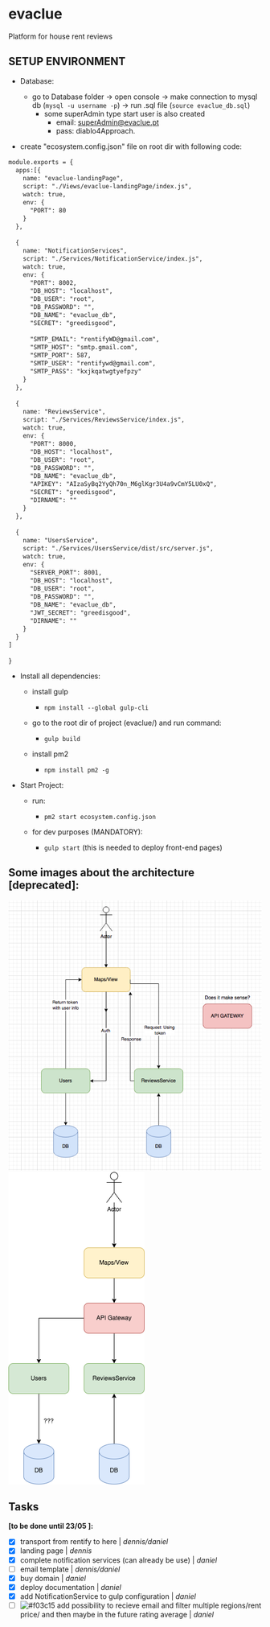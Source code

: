 # evaclue
Platform for house rent reviews

## SETUP ENVIRONMENT
- Database:
    - go to Database folder -> open console -> make connection to mysql db (``` mysql -u username -p ```) -> run .sql file (``` source evaclue_db.sql ```)
        - some superAdmin type start user is also created
            - email: superAdmin@evaclue.pt
            - pass: diablo4Approach.

- create "ecosystem.config.json" file on root dir with following code:
```
module.exports = {
  apps:[{
    name: "evaclue-landingPage",
    script: "./Views/evaclue-landingPage/index.js",
    watch: true,
    env: {
      "PORT": 80
    }
  },

  {
    name: "NotificationServices",
    script: "./Services/NotificationService/index.js",
    watch: true,
    env: {
      "PORT": 8002,
      "DB_HOST": "localhost",
      "DB_USER": "root",
      "DB_PASSWORD": "",
      "DB_NAME": "evaclue_db",
      "SECRET": "greedisgood",
    
      "SMTP_EMAIL": "rentifyWD@gmail.com",
      "SMTP_HOST": "smtp.gmail.com",
      "SMTP_PORT": 587,
      "SMTP_USER": "rentifywd@gmail.com",
      "SMTP_PASS": "kxjkqatwgtyefpzy"
    }
  },

  {
    name: "ReviewsService",
    script: "./Services/ReviewsService/index.js",
    watch: true,
    env: {
      "PORT": 8000,
      "DB_HOST": "localhost",
      "DB_USER": "root",
      "DB_PASSWORD": "",
      "DB_NAME": "evaclue_db",
      "APIKEY": "AIzaSyBq2YyQh70n_M6glKgr3U4a9vCmY5LU0xQ",
      "SECRET": "greedisgood",
      "DIRNAME": ""
    }
  },

  {
    name: "UsersService",
    script: "./Services/UsersService/dist/src/server.js",
    watch: true,
    env: {
      "SERVER_PORT": 8001,
      "DB_HOST": "localhost",
      "DB_USER": "root",
      "DB_PASSWORD": "",
      "DB_NAME": "evaclue_db",
      "JWT_SECRET": "greedisgood",
      "DIRNAME": ""
    }
  }
]

}
```

- Install all dependencies:
    - install gulp
        - ``` npm install --global gulp-cli ```
    - go to the root dir of project (evaclue/) and run command: 
        - ``` gulp build ```

    - install pm2
        - ``` npm install pm2 -g ```

- Start Project:
    - run:
        - ``` pm2 start ecosystem.config.json ```

    - for dev purposes (MANDATORY):
        - ``` gulp start ``` (this is needed to deploy front-end pages)

## Some images about the architecture [deprecated]:
![Screenshot](imgs/arq.png)
![Screenshot](imgs/wAPIGAT.png)

## Tasks
**[to be done until 23/05 ]:**
- [x] transport from rentify to here | *dennis/daniel*
- [x] landing page | *dennis*
- [x] complete notification services (can already be use) | *daniel*
- [ ] email template | *dennis/daniel*
- [x] buy domain | *daniel*
- [x] deploy documentation | *daniel*
- [x] add NotificationService to gulp configuration | *daniel*
- [ ] ![#f03c15](https://placehold.co/15x15/f03c15/f03c15.png) add possibility to recieve email and filter multiple regions/rent price/ and then maybe in the future rating average | *daniel* 
